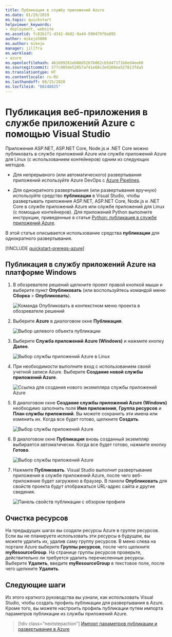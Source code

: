 ```yaml
---
title: Публикация в службу приложений Azure
ms.date: 01/29/2019
ms.topic: quickstart
helpviewer_keywords:
- deployment, website
ms.assetid: fc82b1f1-d342-4b82-9a44-590479f0a895
author: mikejo5000
ms.author: mikejo
manager: jillfra
ms.workload:
- azure
ms.openlocfilehash: 461b99261eb88d5267b062cb5d471f1b6ed4ee60
ms.sourcegitcommit: 577c905de52057a741e68c2ed168ea527813fda5
ms.translationtype: HT
ms.contentlocale: ru-RU
ms.lasthandoff: 08/15/2020
ms.locfileid: "88248025"
---
```

# <a name="publish-a-web-app-to-azure-app-service-using-visual-studio"></a>Публикация веб-приложения в службе приложений Azure с помощью Visual Studio

Приложения ASP.NET, ASP.NET Core, Node.js и .NET Core можно публиковать в службе приложений Azure или службе приложений Azure для Linux (с использованием контейнеров) одним из следующих методов.

* Для непрерывного (или автоматического) развертывания приложений используйте Azure DevOps с [Azure Pipelines](/azure/devops/pipelines/get-started-yaml?view=azdevops).

* Для однократного развертывания (или развертывания вручную) используйте средство **публикации** в Visual Studio, чтобы развертывать приложения ASP.NET, ASP.NET Core, Node.js и .NET Core в службе приложений Azure или службе приложений для Linux (с помощью контейнеров). Для приложений Python выполните инструкции, приведенные в статье [Python: публикация в службе приложений Azure](../python/publishing-python-web-applications-to-azure-from-visual-studio.md).

В этой статье описывается использование средства **публикации** для однократного развертывания.

[!INCLUDE [quickstart-prereqs-azure](includes/quickstart-prereqs-azure.md)]

## <a name="publish-to-azure-app-service-on-windows"></a>Публикация в службу приложений Azure на платформе Windows

1. В обозревателе решений щелкните проект правой кнопкой мыши и выберите пункт **Опубликовать** (или воспользуйтесь командой меню **Сборка** > **Опубликовать**).

    ![Команда Опубликовать в контекстном меню проекта в обозревателе решений](../deployment/media/quickstart-publish.png "Выбор команды Опубликовать")

1. Выберите **Azure** в диалоговом окне **Публикация**.

    ![Выбор целевого объекта публикации](../deployment/media/quickstart-publish-azure-new.png)

1. Выберите **Служба приложений Azure (Windows)** и нажмите кнопку **Далее**.

    ![Выбор службы приложений Azure в Linux](../deployment/media/quickstart-publish-windows-select-azure-service.png)

1. При необходимости выполните вход с использованием своей учетной записи Azure. Выберите **Создание новой службы приложений Azure**.

    ![Ссылка для создания нового экземпляра службы приложений Azure](../deployment/media/quickstart-publish-windows-create-new-link.png)

1. В диалоговом окне **Создание службы приложений Azure (Windows)** необходимо заполнить поля **Имя приложения**, **Группа ресурсов** и **План службы приложений**. Вы можете сохранить эти имена или изменить их. Когда все будет готово, щелкните **Создать**.

    ![Выбор службы приложений Azure](../deployment/media/quickstart-publish-windows-create-new-dialog.png)

1. В диалоговом окне **Публикация** вновь созданный экземпляр выбирается автоматически. Когда все будет готово, нажмите кнопку **Готово**.

    ![Выбор службы приложений Azure](../deployment/media/quickstart-publish-windows-select-instance.png)

1. Нажмите **Публиковать**. Visual Studio выполнит развертывание приложения в службе приложений Azure, после чего веб-приложение будет загружено в браузер. В панели **Опубликовать** для свойств проекта будут отображаться URL-адрес сайта и другие сведения.

    ![Панель свойств публикации с обзором профиля](../deployment/media/quickstart-publish-windows-summary-page.png)

## <a name="clean-up-resources"></a>Очистка ресурсов

На предыдущих шагах вы создали ресурсы Azure в группе ресурсов. Если вы не планируете использовать эти ресурсы в будущем, вы можете удалить их, удалив саму группу ресурсов.
В меню слева на портале Azure выберите **Группы ресурсов**, после чего щелкните **myResourceGroup**.
На странице группы ресурсов проверьте, действительно ли требуется удалить перечисленные ресурсы.
Выберите **Удалить**, введите **myResourceGroup** в текстовое поле, после чего щелкните **Удалить**.

## <a name="next-steps"></a>Следующие шаги

Из этого краткого руководства вы узнали, как использовать Visual Studio, чтобы создать профиль публикации для развертывания в Azure. Кроме того, вы можете настроить профиль публикации путем импорта параметров публикации из службы приложений Azure.

> [!div class="nextstepaction"]
> [Импорт параметров публикации и развертывание в Azure](tutorial-import-publish-settings-azure.md)
